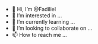 - 👋 Hi, I’m @Fadiliel
- 👀 I’m interested in ...
- 🌱 I’m currently learning ...
- 💞️ I’m looking to collaborate on ...
- 📫 How to reach me ...

<!---
Fadiliel/Fadiliel is a ✨ special ✨ repository because its `README.md` (this file) appears on your GitHub profile.
You can click the Preview link to take a look at your changes.
--->
